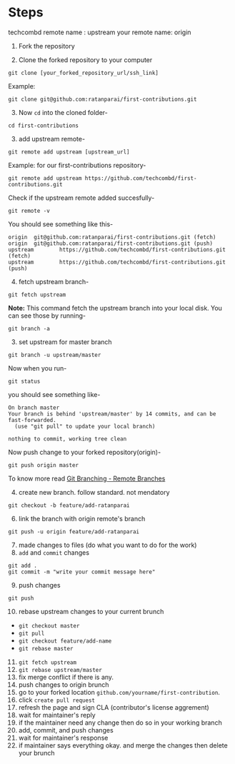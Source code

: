 # Steps

techcombd remote name : upstream
your remote name: origin

1. Fork the repository

2. Clone the forked repository to your computer

```
git clone [your_forked_repository_url/ssh_link]
```

Example:

```
git clone git@github.com:ratanparai/first-contributions.git
```

3. Now `cd` into the cloned folder-

```
cd first-contributions
```

3. add upstream remote-

```
git remote add upstream [upstream_url]
```

Example: for our first-contributions repository-

```
git remote add upstream https://github.com/techcombd/first-contributions.git
```

Check if the upstream remote added succesfully-

```
git remote -v
```

You should see something like this-

```
origin  git@github.com:ratanparai/first-contributions.git (fetch)
origin  git@github.com:ratanparai/first-contributions.git (push)
upstream        https://github.com/techcombd/first-contributions.git (fetch)
upstream        https://github.com/techcombd/first-contributions.git (push)
```

4. fetch upstream branch-

```
git fetch upstream
```

**Note:** This command fetch the upstream branch into your local disk. You can see those by running-

```
git branch -a
```

3. set upstream for master branch

```
git branch -u upstream/master
```

Now when you run-

```
git status
```

you should see something like-

```
On branch master
Your branch is behind 'upstream/master' by 14 commits, and can be fast-forwarded.
  (use "git pull" to update your local branch)

nothing to commit, working tree clean
```

Now push change to your forked repository(origin)-

```
git push origin master
```

To know more read [Git Branching - Remote Branches](https://git-scm.com/book/en/v2/Git-Branching-Remote-Branches)

4. create new branch. follow standard. not mendatory

```
git checkout -b feature/add-ratanparai
```

6. link the branch with origin remote's branch

```
git push -u origin feature/add-ratanparai
```

7. made changes to files (do what you want to do for the work)
8. `add` and `commit` changes

```
git add .
git commit -m "write your commit message here"
```

9. push changes

```
git push
```

10. rebase upstream changes to your current brunch
- `git checkout master`
- `git pull`
- `git checkout feature/add-name`
- `git rebase master`
11. `git fetch upstream`
12. `git rebase upstream/master`
13. fix merge conflict if there is any.
14. push changes to origin brunch
10. go to your forked location `github.com/yourname/first-contribution`.
11. click `create pull request`
12. refresh the page and sign CLA (contributor's license aggrement)
13. wait for maintainer's reply
14. if the maintainer need any change then do so in your working branch
15. add, commit, and push changes
16. wait for maintainer's response
17. if maintainer says everything okay. and merge the changes then delete your brunch